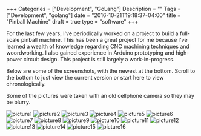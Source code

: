 +++
Categories = ["Development", "GoLang"]
Description = ""
Tags = ["Development", "golang"]
date = "2016-10-21T19:18:37-04:00"
title = "Pinball Machine"
draft = true
type = "software"
+++

For the last few years, I've periodically worked on a project to build a full-scale pinball machine. This has been a great project for me because I've learned a wealth of knowledge regarding CNC machining techniques and woordworking. I also gained experience in Arduino prototyping and high-power circuit design. This project is still largely a work-in-progress.

Below are some of the screenshots, with the newest at the bottom. Scroll to the bottom to just view the current version or start here to view chronologically.

Some of the pictures were taken with an old cellphone camera so they may be blurry.

![picture1](/img/pinball/1.JPG)
![picture2](/img/pinball/2.JPG)
![picture3](/img/pinball/3.JPG)
![picture4](/img/pinball/4.JPG)
![picture5](/img/pinball/5.JPG)
![picture6](/img/pinball/6.JPG)
![picture7](/img/pinball/7.JPG)
![picture8](/img/pinball/8.JPG)
![picture9](/img/pinball/9.JPG)
![picture10](/img/pinball/10.JPG)
![picture11](/img/pinball/11.JPG)
![picture12](/img/pinball/12.JPG)
![picture13](/img/pinball/13.JPG)
![picture14](/img/pinball/14.JPG)
![picture15](/img/pinball/15.JPG)
![picture16](/img/pinball/16.JPG)